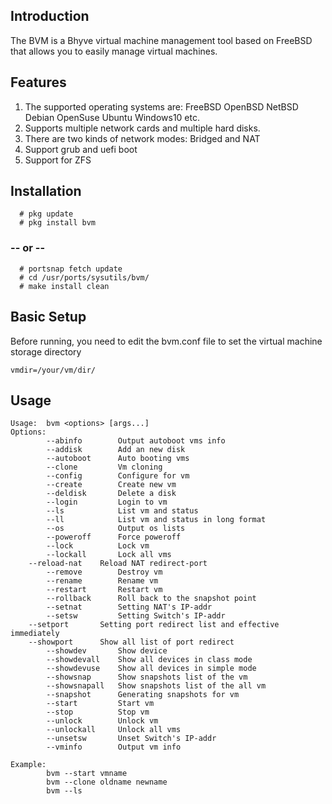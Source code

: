 ## Introduction
The BVM is a Bhyve virtual machine management tool based on FreeBSD that allows you to easily manage virtual machines.

## Features
1. The supported operating systems are: FreeBSD OpenBSD NetBSD Debian OpenSuse Ubuntu Windows10 etc.
2. Supports multiple network cards and multiple hard disks.
3. There are two kinds of network modes: Bridged and NAT
4. Support grub and uefi boot
5. Support for ZFS

## Installation
```
  # pkg update
  # pkg install bvm
```
### -- or --
```
  # portsnap fetch update
  # cd /usr/ports/sysutils/bvm/
  # make install clean
```

## Basic Setup
Before running, you need to edit the bvm.conf file to set the virtual machine storage directory
```
vmdir=/your/vm/dir/
```

## Usage
```
Usage:  bvm <options> [args...]
Options:
        --abinfo        Output autoboot vms info
        --addisk        Add an new disk
        --autoboot      Auto booting vms
        --clone         Vm cloning
        --config        Configure for vm
        --create        Create new vm
        --deldisk       Delete a disk
        --login         Login to vm
        --ls            List vm and status
        --ll            List vm and status in long format
        --os            Output os lists
        --poweroff      Force poweroff
        --lock          Lock vm
        --lockall       Lock all vms
	--reload-nat    Reload NAT redirect-port
        --remove        Destroy vm
        --rename        Rename vm
        --restart       Restart vm
        --rollback      Roll back to the snapshot point
        --setnat        Setting NAT's IP-addr
        --setsw         Setting Switch's IP-addr
	--setport       Setting port redirect list and effective immediately
	--showport      Show all list of port redirect
        --showdev       Show device
        --showdevall    Show all devices in class mode
        --showdevuse    Show all devices in simple mode
        --showsnap      Show snapshots list of the vm
        --showsnapall   Show snapshots list of the all vm
        --snapshot      Generating snapshots for vm
        --start         Start vm
        --stop          Stop vm
        --unlock        Unlock vm
        --unlockall     Unlock all vms
        --unsetsw       Unset Switch's IP-addr
        --vminfo        Output vm info

Example:
        bvm --start vmname
        bvm --clone oldname newname
        bvm --ls
```

